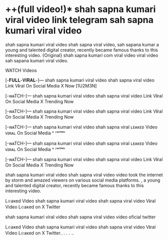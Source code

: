 <h1>++(full video!)* shah sapna kumari viral video link telegram sah sapna kumari viral video</h1>
shah sapna kumari viral video shah sapna viral video, sah sapana kumar a young and talented digital creator, recently became famous thanks to this interesting video. {Original} shah sapna kumari com viral video viral video sah sapana kumari viral video.

WATCH Videos

[-𝐅𝐔𝐋𝐋-𝐕𝐈𝐑𝐀𝐋-]— shah sapna kumari viral video shah sapna viral video Link V𝐢ral On Social Media X Now [1U2M3N]

[-wᴀTCH-]— shah sapna kumari viral video shah sapna viral video Link V𝐢ral On Social Media X Trending Now

[-wᴀTCH-]— shah sapna kumari viral video shah sapna viral video Link V𝐢ral On Social Media X Trending Now

[-wᴀTCH-]— shah sapna kumari viral video shah sapna viral ʟᴇᴀᴋᴇᴅ Video ᴠɪʀᴀʟ On Social Media ˣ ᵀʷⁱᵗᵗᵉʳ

[-wᴀTCH-]— shah sapna kumari viral video shah sapna viral ʟᴇᴀᴋᴇᴅ Video ᴠɪʀᴀʟ On Social Media ˣ ᵀʷⁱᵗᵗᵉʳ

[-wᴀTCH-]— shah sapna kumari viral video shah sapna viral video Link V𝐢ral On Social Media X Trending Now

shah sapna kumari viral video shah sapna viral video video took the internet by storm and amazed viewers on various social media platforms. , a young and talented digital creator, recently became famous thanks to this interesting video.

L𝚎aᴋed Video shah sapna kumari viral video shah sapna viral video V𝐢ral Video L𝚎aᴋed on X Twitter

shah sapna kumari viral video shah sapna viral video video oficial twitter

L𝚎aᴋed Video shah sapna kumari viral video shah sapna viral video V𝐢ral Video L𝚎aᴋed on X Twitter.. . . . ..
